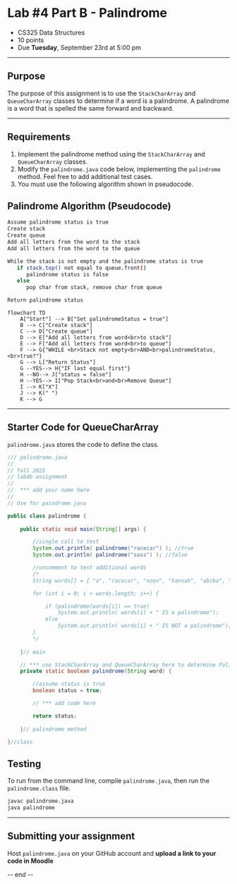 # Lab #4 Part B -  Palindrome
- CS325 Data Structures  
- 10 points
- Due **Tuesday**, September 23rd at 5:00 pm

---

## Purpose

The purpose of this assignment is to use the `StackCharArray` and `QueueCharArray` classes to determine 
if a word is a palindrome. A palindrome is a word that is spelled the same forward and backward.

---

## Requirements
1. Implement the palindrome method using the `StackCharArray` and `QueueCharArray` classes. 
2. Modify the `palindrome.java` code below, implementing the `palindrome` method. Feel free to add additional test cases.
3. You must use the following algorithm shown in pseudocode. 

## Palindrome Algorithm (Pseudocode)
```bash
Assume palindrome status is true
Create stack
Create queue
Add all letters from the word to the stack
Add all letters from the word to the queue

While the stack is not empty and the palindrome status is true
   if stack.top() not equal to queue.front()
      palindrome status is false
   else
      pop char from stack, remove char from queue

Return palindrome status
```

```mermaid
flowchart TD
    A["Start"] --> B["Set palindromeStatus = true"]
    B --> C["Create stack"]
    C --> D["Create queue"]
    D --> E["Add all letters from word<br>to stack"]
    E --> F["Add all letters from word<br>to queue"]
    F --> G{"WHILE <br>Stack not empty<br>AND<br>palindromeStatus,<br>true?"}
    G --> L["Return Status"]
    G --YES--> H{"IF last equal first"}
    H --NO--> J["status = false"]
    H --YES--> I["Pop Stack<br>and<br>Remove Queue"]
    I --> K["X"]
    J --> K(" ")
    K --> G
```
---

## Starter Code for QueueCharArray

`palindrome.java` stores the code to define the class.

```java
/// palindrome.java 
//
// fall 2025
// lab4b assignment
//
//  *** add your name here
//
// Use for paindrome.java

public class palindrome {
    
    public static void main(String[] args) {

        //single call to test
        System.out.println( palindrome("racecar") ); //true
        System.out.println( palindrome("sass") ); //false

        //uncomment to test additional words
        /*
        String words[] = { "a", "racecar", "noon", "hannah", "abcba", "abbca", "nope", "ab" };

        for (int i = 0; i < words.length; i++) {

            if (palindrome(words[i]) == true)
                System.out.println( words[i] + " IS a palindrome");
            else
                System.out.println( words[i] + " IS NOT a palindrome");
        }
        */
        
    }// main

    // *** use StackCharArray and QueueCharArray here to determine Palindrome
    private static boolean palindrome(String word) {

        //assume status is true
        boolean status = true;

		// *** add code here

        return status;
        
    }// palindrome method

}//class

```

## Testing

To run from the command line, compile `palindrome.java`, then run the `palindrome.class` file.

```bash
javac palindrome.java
java palindrome
```

---
## Submitting your assignment

Host `palindrome.java` on your GitHub account and **upload a link to your code in Moodle**

-- end --
